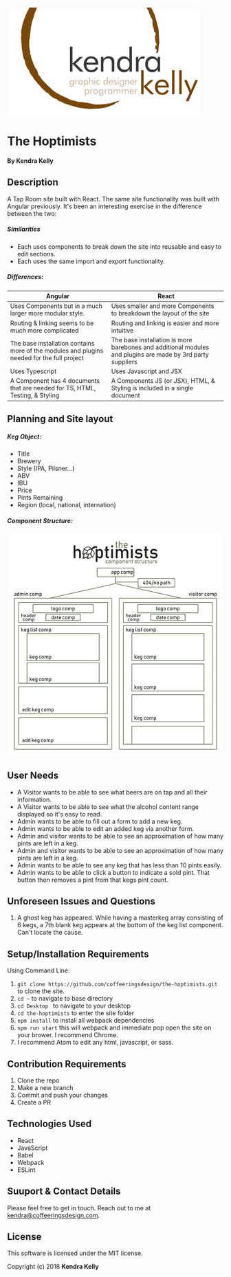 ![Kendra Kelly Logo](/kkgithub.png)
# The Hoptimists

#### By Kendra Kelly

## Description

A Tap Room site built with React. The same site functionality was built with Angular previously. It's been an interesting exercise in the difference between the two:

##### Similarities
* Each uses components to break down the site into reusable and easy to edit sections.
* Each uses the same import and export functionality.

##### Differences:
| Angular | React |
|---------------|---------------|
| Uses Components but in a much larger more modular style. | Uses smaller and more Components to breakdown the layout of the site |
| Routing & linking seems to be much more complicated | Routing and linking is easier and more intuitive |
| The base installation contains more of the modules and plugins needed for the full project | The base installation is more barebones and additional modules and plugins are made by 3rd party suppliers |
| Uses Typescript | Uses Javascript and JSX |
| A Component has 4 documents that are needed for TS, HTML, Testing, & Styling | A Components JS (or JSX), HTML, & Styling is included in a single document |

## Planning and Site layout

##### Keg Object:

* Title
* Brewery
* Style (IPA, Pilsner...)
* ABV
* IBU
* Price
* Pints Remaining
* Region (local, national, internation)

##### Component Structure:
![The Hoptimists component structure](/HoptimistsComponents.png)

## User Needs

* A Visitor wants to be able to see what beers are on tap and all their information.
* A Visitor wants to be able to see what the alcohol content range displayed so it's easy to read.
* Admin wants to be able to fill out a form to add a new keg.
* Admin wants to be able to edit an added keg via another form.
* Admin and visitor wants to be able to see an approximation of how many pints are left in a keg.
* Admin and visitor wants to be able to see an approximation of how many pints are left in a keg.
* Admin wants to be able to see any keg that has less than 10 pints easily.
* Admin wants to be able to click a button to indicate a sold pint. That button then removes a pint from that kegs pint count.

## Unforeseen Issues and Questions
1. A ghost keg has appeared. While having a masterkeg array consisting of 6 kegs, a 7th blank keg appears at the bottom of the keg list component. Can't locate the cause.


## Setup/Installation Requirements
Using Command Line:
1. ``git clone https://github.com/coffeeringsdesign/the-hoptimists.git `` to clone the site.
2. ``cd ~`` to navigate to base directory
3. ``cd Desktop `` to navigate to your desktop
4. ``cd the-hoptimists`` to enter the site folder
8. ``npm install`` to install all webpack dependencies
9. ``npm run start`` this will webpack and immediate pop open the site on your brower. I recommend Chrome.
14. I recommend Atom to edit any html, javascript, or sass.

## Contribution Requirements

1. Clone the repo
2. Make a new branch
3. Commit and push your changes
4. Create a PR

## Technologies Used

* React
* JavaScript
* Babel
* Webpack
* ESLint

## Suuport & Contact Details

Please feel free to get in touch. Reach out to me at kendra@coffeeringsdesign.com.

## License

This software is licensed under the MIT license.

Copyright (c) 2018 **Kendra Kelly**
